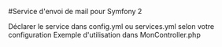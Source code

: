 #Service d'envoi de mail pour Symfony 2

Déclarer le service dans config.yml ou services.yml selon votre configuration
Exemple d'utilisation dans MonController.php
